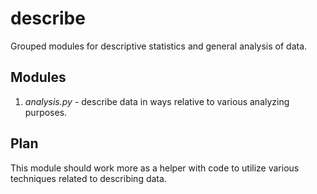 # describe
Grouped modules for descriptive statistics and general analysis of data.

## Modules
1. *analysis.py* - describe data in ways relative to various analyzing
purposes.

## Plan
This module should work more as a helper with code to utilize various
techniques related to describing data.
